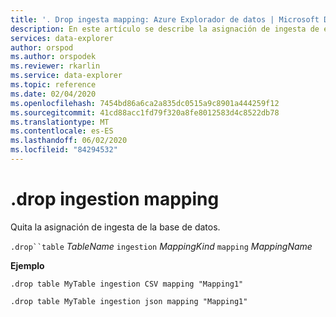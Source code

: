 ```yaml
---
title: '. Drop ingesta mapping: Azure Explorador de datos | Microsoft Docs'
description: En este artículo se describe la asignación de ingesta de eliminación en Azure Explorador de datos.
services: data-explorer
author: orspod
ms.author: orspodek
ms.reviewer: rkarlin
ms.service: data-explorer
ms.topic: reference
ms.date: 02/04/2020
ms.openlocfilehash: 7454bd86a6ca2a835dc0515a9c8901a444259f12
ms.sourcegitcommit: 41cd88acc1fd79f320a8fe8012583d4c8522db78
ms.translationtype: MT
ms.contentlocale: es-ES
ms.lasthandoff: 06/02/2020
ms.locfileid: "84294532"
---
```

# <a name="drop-ingestion-mapping"></a>.drop ingestion mapping

Quita la asignación de ingesta de la base de datos.
 
`.drop``table` *TableName* `ingestion` *MappingKind* `mapping` *MappingName*   

**Ejemplo** 

```kusto
.drop table MyTable ingestion CSV mapping "Mapping1" 

.drop table MyTable ingestion json mapping "Mapping1" 
```
